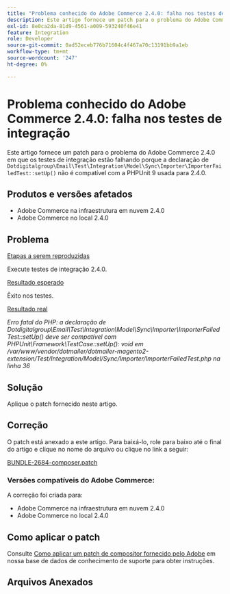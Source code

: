 ```yaml
---
title: "Problema conhecido do Adobe Commerce 2.4.0: falha nos testes de integração"
description: Este artigo fornece um patch para o problema do Adobe Commerce 2.4.0 em que os testes de integração estão falhando porque a declaração de "Dotdigitalgroup\Email\Test\Integration\Model\Sync\Importer\ImporterFailedTest::setUp()" não é compatível com a PHPUnit 9 usada para 2.4.0.
exl-id: 8e0ca2da-81d9-4561-a009-593240f46e41
feature: Integration
role: Developer
source-git-commit: 0ad52eceb776b71604c4f467a70c13191bb9a1eb
workflow-type: tm+mt
source-wordcount: '247'
ht-degree: 0%

---
```


# Problema conhecido do Adobe Commerce 2.4.0: falha nos testes de integração

Este artigo fornece um patch para o problema do Adobe Commerce 2.4.0 em que os testes de integração estão falhando porque a declaração de `Dotdigitalgroup\Email\Test\Integration\Model\Sync\Importer\ImporterFailedTest::setUp()` não é compatível com a PHPUnit 9 usada para 2.4.0.

## Produtos e versões afetados

* Adobe Commerce na infraestrutura em nuvem 2.4.0
* Adobe Commerce no local 2.4.0

## Problema

<u>Etapas a serem reproduzidas</u>

Execute testes de integração 2.4.0.

<u>Resultado esperado</u>

Êxito nos testes.

<u>Resultado real</u>

*Erro fatal do PHP: a declaração de Dotdigitalgroup\\Email\\Test\\Integration\\Model\\Sync\\Importer\\ImporterFailedTest::setUp() deve ser compatível com PHPUnit\\Framework\\TestCase::setUp(): void em /var/www/vendor/dotmailer/dotmailer-magento2-extension/Test/Integration/Model/Sync/Importer/ImporterFailedTest.php na linha 36*

## Solução

Aplique o patch fornecido neste artigo.

## Correção

O patch está anexado a este artigo. Para baixá-lo, role para baixo até o final do artigo e clique no nome do arquivo ou clique no link a seguir:

[BUNDLE-2684-composer.patch](assets/BUNDLE-2684-composer.patch.zip)

### Versões compatíveis do Adobe Commerce:

A correção foi criada para:

* Adobe Commerce na infraestrutura em nuvem 2.4.0
* Adobe Commerce no local 2.4.0

## Como aplicar o patch

Consulte [Como aplicar um patch de compositor fornecido pelo Adobe](/help/how-to/general/how-to-apply-a-composer-patch-provided-by-magento.md) em nossa base de dados de conhecimento de suporte para obter instruções.

## Arquivos Anexados
